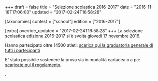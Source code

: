 +++
draft = false
title = "Selezione scolastica 2016-2017"
date = "2016-11-18T17:06:03"
updated = "2017-02-24T16:58:28"

[taxonomies]
contest = ["school"]
edition = ["2016-2017"]

[extra]
override_updated = "2017-02-24T16:58:28"
+++
La selezione scolastica edizione 2016-2017 si è svolta giovedì 17 novembre 2016.
<!-- more -->

Hanno partecipato oltre 14500 atleti: [scarica qui la graduatoria generale di tutti i partecipanti](/oldsite/125/Classifica_generale_scolastica2016_pubblicata.xlsx)

E' stato possibile sostenere la prova sia in modalità cartacea o a pc: [scaricate qui il regolamento](/oldsite/125/OII-RegSelScolastica_2016.pdf).

.
